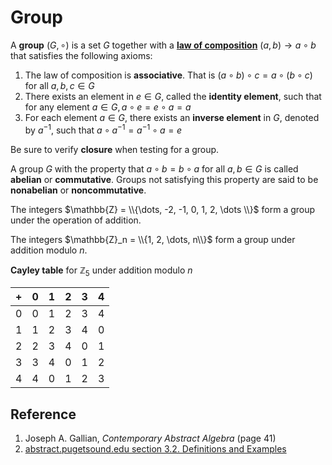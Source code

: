 # Group

A **group** $(G, \circ)$ is a set $G$ together with a [**law of composition**](./0001-binary-operation.md) $(a, b) \rightarrow a \circ b$ that satisfies the following axioms:

1. The law of composition is **associative**. That is $(a \circ b) \circ c = a \circ (b \circ c)$ for all $a, b, c \in G$
2. There exists an element in $e \in G$, called the **identity element**, such that for any element $a \in G, a \circ e = e \circ a = a$
3. For each element $a \in G$, there exists an **inverse element** in $G$, denoted by $a^{-1}$, such that $a \circ a^{-1} = a^{-1} \circ a = e$

Be sure to verify **closure** when testing for a group.

A group $G$ with the property that $a \circ b = b \circ a$ for all $a, b \in G$ is called **abelian** or **commutative**. Groups not satisfying this property are said to be **nonabelian** or **noncommutative**.

The integers $\mathbb{Z} = \\{\dots, -2, -1, 0, 1, 2, \dots \\}$ form a group under the operation of addition.

The integers $\mathbb{Z}_n = \\{1, 2, \dots, n\\}$ form a group under addition modulo $n$.

**Cayley table** for $\mathbb{Z}_5$ under addition modulo $n$

| + | 0 | 1 | 2 | 3 | 4 |
|---|---|---|---|---|---|
| 0 | 0 | 1 | 2 | 3 | 4 |
| 1 | 1 | 2 | 3 | 4 | 0 |
| 2 | 2 | 3 | 4 | 0 | 1 |
| 3 | 3 | 4 | 0 | 1 | 2 |
| 4 | 4 | 0 | 1 | 2 | 3 |

## Reference

1. Joseph A. Gallian, *Contemporary Abstract Algebra* (page 41)
2. [abstract.pugetsound.edu section 3.2. Definitions and Examples](https://abstract.ups.edu/abstract.ups.edu/aata/groups-section-defnitions.html)